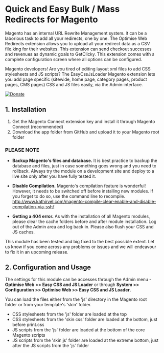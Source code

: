 # Quick and Easy Bulk / Mass Redirects for Magento

Magento has an internal URL Rewrite Management system. It can be a laborious task to add all your redirects, one by one.  The Optimise Web Redirects extension allows you to upload all your redirect data as a CSV file.king for their websites. This extension can send checkout successes and revenues as dynamic goals to GetClicky.  This extension comes with a complete configuration screen where all options can be configured.

Magento developers! Are you tired of editing layout xml files to add CSS stylesheets and JS scripts? The EasyCssJsLoader Magento extension lets you add page specific (sitewide, home page, category pages, product pages, CMS pages) CSS and JS files easily, via the Admin interface.

[![Donate](https://www.paypalobjects.com/en_US/GB/i/btn/btn_donateCC_LG.gif)](https://www.paypal.com/cgi-bin/webscr?cmd=_s-xclick&hosted_button_id=YNKF9CGE3V5HJ)

## 1. Installation

1. Get the Magento Connect extension key and install it through Magento Connect (recommended)
2. Download the app folder from GitHub and upload it to your Magento root folder

### PLEASE NOTE

* **Backup Magento's files and database.** It is best practice to backup the database and files, just in case something goes wrong and you need to rollback. Always try the module on a development site and deploy to a live site only after you have fully tested it.

* **Disable Compilation.** Magento's compilation feature is wonderful! However, it needs to be switched off before installing new modules. If you forget to do so, use the command line to recompile. http://www.kathirvel.com/magento-compile-clear-enable-and-disable-compilation-via-ssh/

* **Getting a 404 error.** As with the installation of all Magento modules, please clear the cache folders before and after module installation. Log out of the Admin area and log back in. Please also flush your CSS and JS caches.

This module has been tested and big fixed to the best possible extent. Let us know if you come across any problems or issues and we will endeavour to fix it in an upcoming release.

## 2. Configuration and Usage

The settings for this module can be accesses through the Admin menu - **Optimise Web >> Easy CSS and JS Loader** or through **System >> Configuration >> Optimise Web >> Easy CSS and JS Loader**.

You can load the files either from the 'js' directory in the Magento root folder or from your template's 'skin' folder.

* CSS stylesheets from the 'js' folder are loaded at the top
* CSS stylesheets from the 'skin css' folder are loaded at the bottom, just before print.css
* JS scripts from the 'js' folder are loaded at the bottom of the core Magento scripts
* JS scripts from the 'skin js' folder are loaded at the extreme bottom, just after the JS scripts from the 'js' folder


